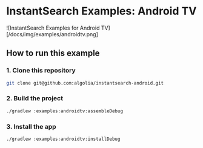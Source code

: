 # InstantSearch Examples: Android TV 

![InstantSearch Examples for Android TV][/docs/img/examples/androidtv.png]

## How to run this example

### 1. Clone this repository

```sh
git clone git@github.com:algolia/instantsearch-android.git
```

### 2. Build the project

```sh
./gradlew :examples:androidtv:assembleDebug
```

### 3. Install the app

```sh
./gradlew :examples:androidtv:installDebug
```

